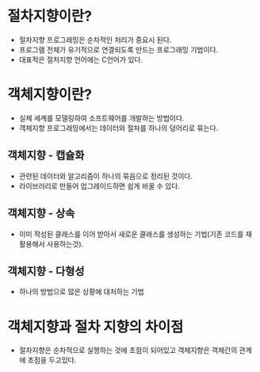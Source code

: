 # 절차지향이란?   
+ 절차지향 프로그래밍은 순차적인 처리가 중요시 된다.   
+ 프로그램 전체가 유기적으로 연결되도록 만드는 프로그래밍 기법이다.   
+ 대표적은 절차지향 언어에는 C언어가 있다.   
   
   
# 객체지향이란?   
+ 실제 세계를 모델링하여 소프트웨어를 개발하는 방법이다.   
+ 객체지향 프로그래밍에서는 데이터와 절차를 하나의 덩어리로 묶는다.   
   
## 객체지향 - 캡슐화   
+ 관련된 데이터와 알고리즘이 하나의 묶음으로 정리된 것이다.   
+ 라이브러리로 만들어 업그레이드하면 쉽게 바꿀 수 있다.   
## 객체지향 - 상속   
+ 이미 작성된 클래스를 이어 받아서 새로운 클래스를 생성하는 기법(기존 코드를 재활용해서 사용하는것).   
## 객체지향 - 다형성   
+ 하나의 방법으로 많은 상황에 대처하는 기법   
   
# 객체지향과 절차 지향의 차이점   
+ 절차지향은 순차적으로 실행하는 것에 초점이 되어있고 객체지향은 객체간의 관계에 초점을 두고있다.